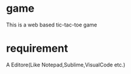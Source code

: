 # game
This is a web based tic-tac-toe game
# requirement
A Editore(Like Notepad,Sublime,VisualCode etc.)
